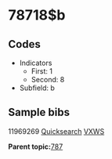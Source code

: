 # 78718$b

## Codes

-   Indicators
    -   First: 1
    -   Second: 8
-   Subfield: b

## Sample bibs

11969269 [Quicksearch](https://search.library.yale.edu/catalog/11969269) [VXWS](http://prodorbis.library.yale.edu:7014/vxws/GetHoldingsService?bibId=11969269)

**Parent topic:**[787](../../tags/787/787.md)

